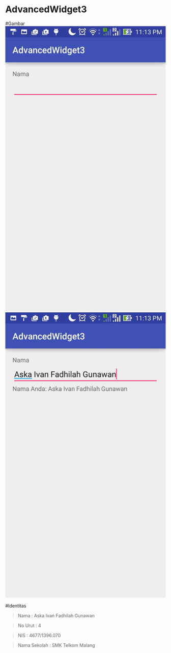 # AdvancedWidget3

#Gambar
  ![Image](https://github.com/AskaIvan/AdvancedWidget3/blob/master/AW3_1.jpg)
  ![Image](https://github.com/AskaIvan/AdvancedWidget3/blob/master/AW3_2.jpg)
  
#Identitas
  > Nama  : Aska Ivan Fadhilah Gunawan
  
  > No Urut : 4
  
  > NIS : 4677/1396.070
  
  > Nama Sekolah : SMK Telkom Malang
